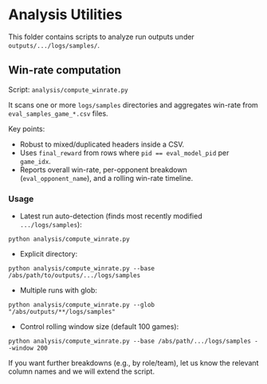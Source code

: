 # Analysis Utilities

This folder contains scripts to analyze run outputs under `outputs/.../logs/samples/`.

## Win-rate computation

Script: `analysis/compute_winrate.py`

It scans one or more `logs/samples` directories and aggregates win-rate from `eval_samples_game_*.csv` files.

Key points:
- Robust to mixed/duplicated headers inside a CSV.
- Uses `final_reward` from rows where `pid == eval_model_pid` per `game_idx`.
- Reports overall win-rate, per-opponent breakdown (`eval_opponent_name`), and a rolling win-rate timeline.

### Usage

- Latest run auto-detection (finds most recently modified `.../logs/samples`):

```
python analysis/compute_winrate.py
```

- Explicit directory:

```
python analysis/compute_winrate.py --base /abs/path/to/outputs/.../logs/samples
```

- Multiple runs with glob:

```
python analysis/compute_winrate.py --glob "/abs/outputs/**/logs/samples"
```

- Control rolling window size (default 100 games):

```
python analysis/compute_winrate.py --base /abs/path/.../logs/samples --window 200
```

If you want further breakdowns (e.g., by role/team), let us know the relevant column names and we will extend the script.
